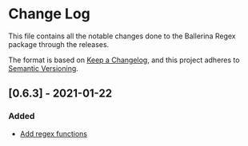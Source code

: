 # Change Log
This file contains all the notable changes done to the Ballerina Regex package through the releases.

The format is based on [Keep a Changelog](https://keepachangelog.com/en/1.0.0/),
and this project adheres to [Semantic Versioning](https://semver.org/spec/v2.0.0.html).

## [0.6.3] - 2021-01-22

### Added

- [Add regex functions](https://github.com/ballerina-platform/ballerina-standard-library/issues/1223)